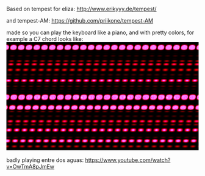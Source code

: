 Based on tempest for eliza:
http://www.erikyyy.de/tempest/

and tempest-AM:
https://github.com/priikone/tempest-AM

made so you can play the keyboard like a piano, and with pretty colors, for
example a C7 chord looks like:
![C7](C7.png)

badly playing entre dos aguas:
https://www.youtube.com/watch?v=OwTmA8pJmEw
